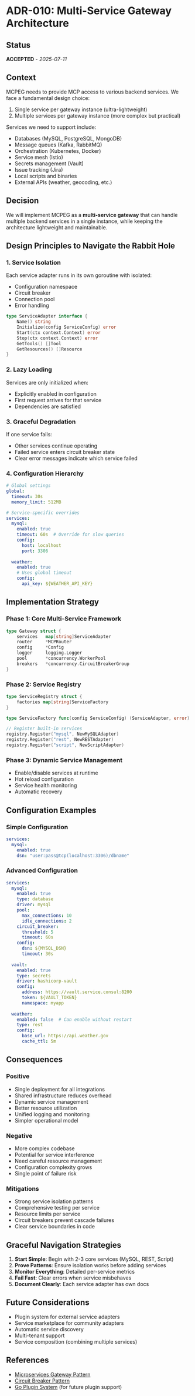 # ADR-010: Multi-Service Gateway Architecture

## Status

**ACCEPTED** - *2025-07-11*

## Context

MCPEG needs to provide MCP access to various backend services. We face a fundamental design choice:
1. Single service per gateway instance (ultra-lightweight)
2. Multiple services per gateway instance (more complex but practical)

Services we need to support include:
- Databases (MySQL, PostgreSQL, MongoDB)
- Message queues (Kafka, RabbitMQ)
- Orchestration (Kubernetes, Docker)
- Service mesh (Istio)
- Secrets management (Vault)
- Issue tracking (Jira)
- Local scripts and binaries
- External APIs (weather, geocoding, etc.)

## Decision

We will implement MCPEG as a **multi-service gateway** that can handle multiple backend services in a single instance, while keeping the architecture lightweight and maintainable.

## Design Principles to Navigate the Rabbit Hole

### 1. Service Isolation
Each service adapter runs in its own goroutine with isolated:
- Configuration namespace
- Circuit breaker
- Connection pool
- Error handling

```go
type ServiceAdapter interface {
    Name() string
    Initialize(config ServiceConfig) error
    Start(ctx context.Context) error
    Stop(ctx context.Context) error
    GetTools() []Tool
    GetResources() []Resource
}
```

### 2. Lazy Loading
Services are only initialized when:
- Explicitly enabled in configuration
- First request arrives for that service
- Dependencies are satisfied

### 3. Graceful Degradation
If one service fails:
- Other services continue operating
- Failed service enters circuit breaker state
- Clear error messages indicate which service failed

### 4. Configuration Hierarchy
```yaml
# Global settings
global:
  timeout: 30s
  memory_limit: 512MB

# Service-specific overrides
services:
  mysql:
    enabled: true
    timeout: 60s  # Override for slow queries
    config:
      host: localhost
      port: 3306
  
  weather:
    enabled: true
    # Uses global timeout
    config:
      api_key: ${WEATHER_API_KEY}
```

## Implementation Strategy

### Phase 1: Core Multi-Service Framework
```go
type Gateway struct {
    services   map[string]ServiceAdapter
    router     *MCPRouter
    config     *Config
    logger     logging.Logger
    pool       *concurrency.WorkerPool
    breakers   *concurrency.CircuitBreakerGroup
}
```

### Phase 2: Service Registry
```go
type ServiceRegistry struct {
    factories map[string]ServiceFactory
}

type ServiceFactory func(config ServiceConfig) (ServiceAdapter, error)

// Register built-in services
registry.Register("mysql", NewMySQLAdapter)
registry.Register("rest", NewRESTAdapter)
registry.Register("script", NewScriptAdapter)
```

### Phase 3: Dynamic Service Management
- Enable/disable services at runtime
- Hot reload configuration
- Service health monitoring
- Automatic recovery

## Configuration Examples

### Simple Configuration
```yaml
services:
  mysql:
    enabled: true
    dsn: "user:pass@tcp(localhost:3306)/dbname"
```

### Advanced Configuration
```yaml
services:
  mysql:
    enabled: true
    type: database
    driver: mysql
    pool:
      max_connections: 10
      idle_connections: 2
    circuit_breaker:
      threshold: 5
      timeout: 60s
    config:
      dsn: ${MYSQL_DSN}
      timeout: 30s
    
  vault:
    enabled: true
    type: secrets
    driver: hashicorp-vault
    config:
      address: https://vault.service.consul:8200
      token: ${VAULT_TOKEN}
      namespace: myapp
    
  weather:
    enabled: false  # Can enable without restart
    type: rest
    config:
      base_url: https://api.weather.gov
      cache_ttl: 5m
```

## Consequences

### Positive
- Single deployment for all integrations
- Shared infrastructure reduces overhead
- Dynamic service management
- Better resource utilization
- Unified logging and monitoring
- Simpler operational model

### Negative
- More complex codebase
- Potential for service interference
- Need careful resource management
- Configuration complexity grows
- Single point of failure risk

### Mitigations
- Strong service isolation patterns
- Comprehensive testing per service
- Resource limits per service
- Circuit breakers prevent cascade failures
- Clear service boundaries in code

## Graceful Navigation Strategies

1. **Start Simple**: Begin with 2-3 core services (MySQL, REST, Script)
2. **Prove Patterns**: Ensure isolation works before adding services
3. **Monitor Everything**: Detailed per-service metrics
4. **Fail Fast**: Clear errors when service misbehaves
5. **Document Clearly**: Each service adapter has own docs

## Future Considerations

- Plugin system for external service adapters
- Service marketplace for community adapters
- Automatic service discovery
- Multi-tenant support
- Service composition (combining multiple services)

## References
- [Microservices Gateway Pattern](https://microservices.io/patterns/apigateway.html)
- [Circuit Breaker Pattern](https://martinfowler.com/bliki/CircuitBreaker.html)
- [Go Plugin System](https://golang.org/pkg/plugin/) (for future plugin support)